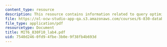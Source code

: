 ```yaml
---
content_type: resource
description: This resource contains information related to query optimization.
file: https://ol-ocw-studio-app-qa.s3.amazonaws.com/courses/6-830-database-systems-fall-2010/7540d2460fd94fbe3b0e9f38fb4b693d_MIT6_830F10_lab4.pdf
file_type: application/pdf
resourcetype: Document
title: MIT6_830F10_lab4.pdf
uid: 7540d246-0fd9-4fbe-3b0e-9f38fb4b693d
---
```

